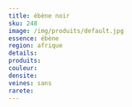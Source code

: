 ```yaml
---
title: ébène noir
sku: 248
image: /img/produits/default.jpg
essence: ébène
region: afrique
details: 
produits:
couleur: 
densite: 
veines: sans
rarete: 
---
```

